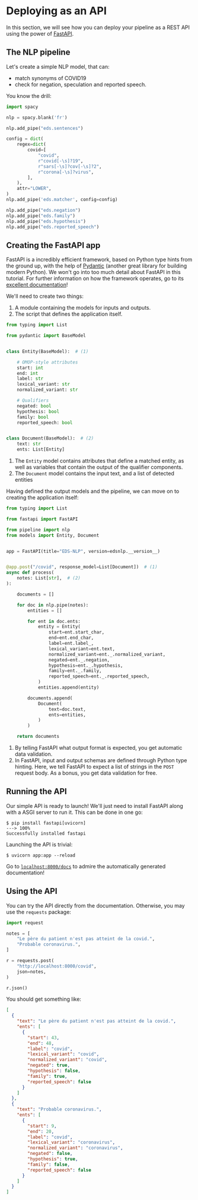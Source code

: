 # Deploying as an API

In this section, we will see how you can deploy your pipeline as a REST API using the power of [FastAPI](https://fastapi.tiangolo.com/).

## The NLP pipeline

Let's create a simple NLP model, that can:

- match synonyms of COVID19
- check for negation, speculation and reported speech.

You know the drill:

```python title="pipeline.py"
import spacy

nlp = spacy.blank('fr')

nlp.add_pipe("eds.sentences")

config = dict(
    regex=dict(
        covid=[
            "covid",
            r"covid[-\s]?19",
            r"sars[-\s]?cov[-\s]?2",
            r"corona[-\s]?virus",
        ],
    ),
    attr="LOWER",
)
nlp.add_pipe('eds.matcher', config=config)

nlp.add_pipe("eds.negation")
nlp.add_pipe("eds.family")
nlp.add_pipe("eds.hypothesis")
nlp.add_pipe("eds.reported_speech")
```

## Creating the FastAPI app

FastAPI is a incredibly efficient framework, based on Python type hints from the ground up,
with the help of [Pydantic](https://pydantic-docs.helpmanual.io/) (another great library for building modern Python).
We won't go into too much detail about FastAPI in this tutorial.
For further information on how the framework operates, go to its [excellent documentation](https://fastapi.tiangolo.com/)!

We'll need to create two things:

1. A module containing the models for inputs and outputs.
2. The script that defines the application itself.

```python title="models.py"
from typing import List

from pydantic import BaseModel


class Entity(BaseModel):  # (1)

    # OMOP-style attributes
    start: int
    end: int
    label: str
    lexical_variant: str
    normalized_variant: str

    # Qualifiers
    negated: bool
    hypothesis: bool
    family: bool
    reported_speech: bool


class Document(BaseModel):  # (2)
    text: str
    ents: List[Entity]
```

1. The `Entity` model contains attributes that define a matched entity, as well as variables that contain the output of the qualifier components.
2. The `Document` model contains the input text, and a list of detected entities

Having defined the output models and the pipeline, we can move on to creating the application itself:

```python title="app.py"
from typing import List

from fastapi import FastAPI

from pipeline import nlp
from models import Entity, Document


app = FastAPI(title="EDS-NLP", version=edsnlp.__version__)


@app.post("/covid", response_model=List[Document])  # (1)
async def process(
    notes: List[str],  # (2)
):

    documents = []

    for doc in nlp.pipe(notes):
        entities = []

        for ent in doc.ents:
            entity = Entity(
                start=ent.start_char,
                end=ent.end_char,
                label=ent.label_,
                lexical_variant=ent.text,
                normalized_variant=ent._.normalized_variant,
                negated=ent._.negation,
                hypothesis=ent._.hypothesis,
                family=ent._.family,
                reported_speech=ent._.reported_speech,
            )
            entities.append(entity)

        documents.append(
            Document(
                text=doc.text,
                ents=entities,
            )
        )

    return documents
```

1. By telling FastAPI what output format is expected, you get automatic data validation.
2. In FastAPI, input and output schemas are defined through Python type hinting.
   Here, we tell FastAPI to expect a list of strings in the `POST` request body.
   As a bonus, you get data validation for free.

## Running the API

Our simple API is ready to launch! We'll just need to install FastAPI along with a ASGI server to run it. This can be done in one go:

<div class="termy">

```console
$ pip install fastapi[uvicorn]
---> 100%
Successfully installed fastapi
```

</div>

Launching the API is trivial:

<div class="termy">

```console
$ uvicorn app:app --reload
```

</div>

Go to [`localhost:8000/docs`](http://localhost:8000/docs) to admire the automatically generated documentation!

## Using the API

You can try the API directly from the documentation. Otherwise, you may use the `requests` package:

```python
import request

notes = [
    "Le père du patient n'est pas atteint de la covid.",
    "Probable coronavirus.",
]

r = requests.post(
    "http://localhost:8000/covid",
    json=notes,
)

r.json()
```

You should get something like:

```json
[
  {
    "text": "Le père du patient n'est pas atteint de la covid.",
    "ents": [
      {
        "start": 43,
        "end": 48,
        "label": "covid",
        "lexical_variant": "covid",
        "normalized_variant": "covid",
        "negated": true,
        "hypothesis": false,
        "family": true,
        "reported_speech": false
      }
    ]
  },
  {
    "text": "Probable coronavirus.",
    "ents": [
      {
        "start": 9,
        "end": 20,
        "label": "covid",
        "lexical_variant": "coronavirus",
        "normalized_variant": "coronavirus",
        "negated": false,
        "hypothesis": true,
        "family": false,
        "reported_speech": false
      }
    ]
  }
]
```
